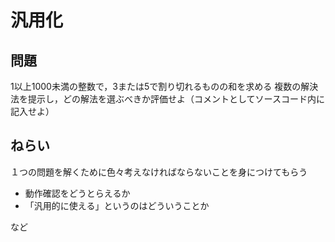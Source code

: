 # 汎用化

## 問題

1以上1000未満の整数で，3または5で割り切れるものの和を求める
複数の解決法を提示し，どの解法を選ぶべきか評価せよ（コメントとしてソースコード内に記入せよ）

## ねらい

１つの問題を解くために色々考えなければならないことを身につけてもらう

- 動作確認をどうとらえるか
- 「汎用的に使える」というのはどういうことか

など